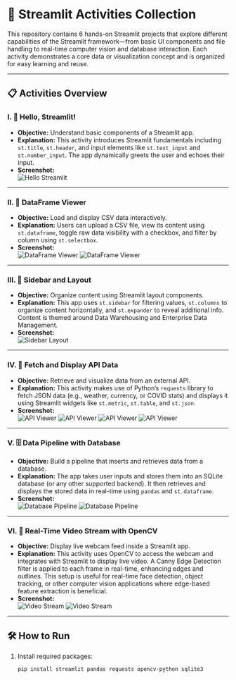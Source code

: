 # 🧠 Streamlit Activities Collection

This repository contains 6 hands-on Streamlit projects that explore different capabilities of the Streamlit framework—from basic UI components and file handling to real-time computer vision and database interaction. Each activity demonstrates a core data or visualization concept and is organized for easy learning and reuse.

---

## 📋 Activities Overview

### I. 👋 Hello, Streamlit!
- **Objective:** Understand basic components of a Streamlit app.
- **Explanation:** This activity introduces Streamlit fundamentals including `st.title`, `st.header`, and input elements like `st.text_input` and `st.number_input`. The app dynamically greets the user and echoes their input.
- **Screenshot:**  
  ![Hello Streamlit](screenshots/hello.png)

---

### II. 📄 DataFrame Viewer
- **Objective:** Load and display CSV data interactively.
- **Explanation:** Users can upload a CSV file, view its content using `st.dataframe`, toggle raw data visibility with a checkbox, and filter by column using `st.selectbox`.
- **Screenshot:**  
  ![DataFrame Viewer](screenshots/dataframe.png)
  ![DataFrame Viewer](screenshots/dataframe2.png)

---

### III. 🧱 Sidebar and Layout
- **Objective:** Organize content using Streamlit layout components.
- **Explanation:** This app uses `st.sidebar` for filtering values, `st.columns` to organize content horizontally, and `st.expander` to reveal additional info. Content is themed around Data Warehousing and Enterprise Data Management.
- **Screenshot:**  
  ![Sidebar Layout](screenshots/datawarehouse.png)

---

### IV. 🔌 Fetch and Display API Data
- **Objective:** Retrieve and visualize data from an external API.
- **Explanation:** This activity makes use of Python’s `requests` library to fetch JSON data (e.g., weather, currency, or COVID stats) and displays it using Streamlit widgets like `st.metric`, `st.table`, and `st.json`.
- **Screenshot:**  
  ![API Viewer](screenshots/api.png)
  ![API Viewer](screenshots/api2.png)
  ![API Viewer](screenshots/api3.png)
  ![API Viewer](screenshots/api4.png)

---

### V. 🗄️ Data Pipeline with Database
- **Objective:** Build a pipeline that inserts and retrieves data from a database.
- **Explanation:** The app takes user inputs and stores them into an SQLite database (or any other supported backend). It then retrieves and displays the stored data in real-time using `pandas` and `st.dataframe`.
- **Screenshot:**  
  ![Database Pipeline](screenshots/database.png)
  ![Database Pipeline](screenshots/database2.png)

---

### VI. 🎥 Real-Time Video Stream with OpenCV
- **Objective:** Display live webcam feed inside a Streamlit app.
- **Explanation:** This activity uses OpenCV to access the webcam and integrates with Streamlit to display live video. A Canny Edge Detection filter is applied to each frame in real-time, enhancing edges and outlines. This setup is useful for real-time face detection, object tracking, or other computer vision applications where edge-based feature extraction is beneficial.
- **Screenshot:**  
  ![Video Stream](screenshots/realtimecv.png)
  ![Video Stream](screenshots/realtimecv2.png)

---

## 🛠️ How to Run

1. Install required packages:
   ```bash
   pip install streamlit pandas requests opencv-python sqlite3
